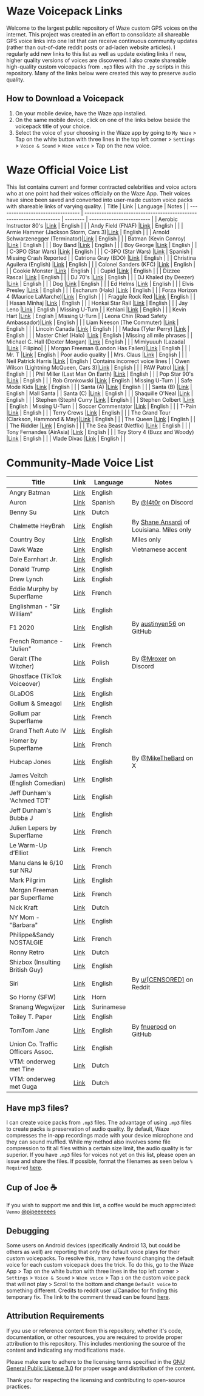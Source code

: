 # Waze Voicepack Links

Welcome to the largest public repository of Waze custom GPS voices on the internet. This project was created in an effort to consolidate all shareable GPS voice links into one list that can receive continuous community updates (rather than out-of-date reddit posts or ad-laden website articles). I regularly add new links to this list as well as update existing links if new, higher quality versions of voices are discovered. I also create shareable high-quality custom voicepacks from `.mp3` files with the `.py` scripts in this repository. Many of the links below were created this way to preserve audio quality.  

## How to Download a Voicepack 
1. On your mobile device, have the Waze app installed.
2. On the same mobile device, click on one of the links below beside the voicepack title of your choice.
3. Select the voice of your choosing in the Waze app by going to `My Waze` > Tap on the white button with three lines in the top left corner > `Settings` > `Voice & Sound` > `Waze voice` > Tap on the new voice.

# Waze Official Voice List
This list contains current and former contracted celebrities and voice actors who at one point had their voices officially on the Waze App. Their voices have since been saved and converted into user-made custom voice packs with shareable links of varying quality. 
| Title                             | Link                                                                 | Language | Notes                     |
| --------------------------------- | -------------------------------------------------------------------- | -------- | ------------------------- |
| Aerobic Instructor 80's           |[Link](https://waze.com/ul?acvp=25490e25-4f56-4c76-a82c-0e77b6c49031) | English |                            |
| Andy Field (FNAF)                 |[Link](https://waze.com/ul?acvp=ed951015-c73c-439f-9bbb-0393f0cd4f05) | English |                            |
| Armie Hammer (Jackson Storm, Cars 3)|[Link](https://waze.com/ul?acvp=b35569c3-02ec-4c2e-9671-69a693ccb468) | English |                            |
| Arnold Schwarzenegger (Terminator)|[Link](https://waze.com/ul?acvp=2c87c51a-2646-41ad-9cc8-f119cacc0521) | English |                            |
| Batman (Kevin Conroy)             |[Link](https://waze.com/ul?acvp=25aff279-476a-4031-a957-0ae982996ae1) | English |                            |
| Boy Band                          |[Link](https://waze.com/ul?acvp=bb79bd55-be60-48b9-bf7f-170e31931ed8) | English |                            |
| Boy George                        |[Link](https://waze.com/ul?acvp=7c06133e-73e7-40e9-9e65-f1317c10863c) | English |                            |
| C-3PO (Star Wars)                 |[Link](https://waze.com/ul?acvp=7EE59258-28AF-46D4-99F0-FE24808F04E0) | English |                            |
| C-3PO (Star Wars)                 |[Link](https://waze.com/ul?acvp=65BD7D6B-DF3B-4649-B5E0-E5796F8E0B43) | Spanish | Missing Crash Reported     |
| Catriona Gray (BDO)               |[Link](https://waze.com/ul?acvp=2c029ee1-060c-44e3-a831-48eac91c68a5) | English |                            |
| Christina Aguilera (English)      |[Link](https://waze.com/ul?acvp=57972da3-2992-44e4-a915-bafe3d45cf07) | English |                            |
| Colonel Sanders (KFC)             |[Link](https://waze.com/ul?acvp=64fe16b4-2654-4372-b03c-4c204d4744d8) | English |                            |
| Cookie Monster                    |[Link](https://waze.com/ul?acvp=e5573cae-b627-41f6-8d85-4c781e64aaaa) | English |                            |
| Cupid                             |[Link](https://waze.com/ul?acvp=9400427c-f69b-4be2-bdbf-6ee9f34789c2) | English |                            |
| Dizzee Rascal                     |[Link](https://waze.com/ul?acvp=2c566b13-6a2a-4881-819b-8db54453bcfb) | English |                            |
| DJ 70's                           |[Link](https://waze.com/ul?acvp=656e7daf-a963-43d6-9c86-e9c32d83dbe5) | English |                            |
| DJ Khaled (by Deezer)             |[Link](https://waze.com/ul?acvp=d57d7544-712a-4b6a-856c-915df7e7bff7) | English |                            |
| Dog                               |[Link](https://waze.com/ul?acvp=590c035b-986a-4bc7-a665-a3c271017894) | English |                            |
| Ed Helms                          |[Link](https://waze.com/ul?acvp=241CD4A3-3E35-4EBB-822B-BAC71CB3563A) | English |                            |
| Elvis Presley                     |[Link](https://waze.com/ul?acvp=a743c4e4-a1ca-433f-b989-96bbeff0f84b) | English |                            |
| Escharum (Halo)                   |[Link](https://waze.com/ul?acvp=3f81ff34-466c-4aba-b984-25406a02e3d1) | English |                            |
| Forza Horizon 4 (Maurice LaMarche)|[Link](https://waze.com/ul?acvp=9f7baf1d-16f4-4cb9-9e52-5b8e292aa8fb) | English |                            |
| Fraggle Rock Red                  |[Link](https://waze.com/ul?acvp=be9d2814-7392-4d96-839d-546de5867620) | English |                            |
| Hasan Minhaj                      |[Link](https://waze.com/ul?acvp=351bc8e6-1ea0-4f6b-a6b5-f85156ac803e) | English |                            |
| Honkai Star Rail                  |[Link](https://waze.com/ul?acvp=42249dfe-7d83-4c43-855c-a7807b681279) | English |                            |
| Jay Leno                          |[Link](https://waze.com/ul?acvp=1F511A6F-6DF3-46E0-858D-53E6D489A0FE) | English | Missing U-Turn             |
| Kehlani                           |[Link](https://waze.com/ul?acvp=3f61193b-3aa4-4b36-a988-5de7763add24) | English |                            |
| Kevin Hart                        |[Link](https://waze.com/ul?acvp=7D8213FA-2FD5-41D5-A26E-2ADC971E65F7) | English | Missing U-Turn             |
| Leona Chin (Road Safety Ambassador)|[Link](https://waze.com/ul?acvp=1c85e0f4-f3d1-4142-a4c5-eae882bc88b4) | English |                            |
| Liam Neeson (The Commuter)        |[Link](https://waze.com/ul?acvp=996e7c80-7922-4b5e-93b3-39beff864f3c) | English |                            |
| Lincoln Canada                    |[Link](https://waze.com/ul?acvp=19a85755-d7ff-43e8-8b4c-74780f7cf0ce) | English |                            |
| Madea (Tyler Perry)               |[Link](https://waze.com/ul?acvp=583004cf-2ee5-430d-bdb5-03c612fdd2ec) | English |                            |
| Master Chief (Halo)               |[Link](https://waze.com/ul?acvp=4f3415ff-b6d1-4c05-bfaf-7b88cdd01a88) | English | Missing all mile phrases   |
| Michael C. Hall (Dexter Morgan)   |[Link](https://waze.com/ul?acvp=5a5af23c-c2ee-4e90-9676-bb5d45e60894) | English |                            |
| Mimiyuuuh (Lazada)                |[Link](https://waze.com/ul?acvp=c426fd75-3347-4d6a-bced-7a31a7e1cac3) | Filipino|                            |
| Morgan Freeman (London Has Fallen)|[Link](https://waze.com/ul?acvp=559355fc-0e30-47ac-b6e8-a915c77840ce) | English |                            |
| Mr. T                             |[Link](https://waze.com/ul?acvp=3D852AE0-9EB4-4BBA-995E-A403CB7FAEDC) | English | Poor audio quality         |
| Mrs. Claus                        |[Link](https://waze.com/ul?acvp=598f7ddb-864a-4d06-b653-d7caaa30409e) | English |                            |
| Neil Patrick Harris               |[Link](https://waze.com/ul?acvp=f5988bf2-a5b3-416c-bd40-5c652829369b) | English | Contains incorrect voice lines |
| Owen Wilson (Lightning McQueen, Cars 3)|[Link](https://waze.com/ul?acvp=a1ec68a0-e166-4e47-ad00-4d7c4a24ff8e) | English |                            |
| PAW Patrol                        |[Link](https://waze.com/ul?acvp=d8e23270-2b93-41d5-89c8-f2824994d0b4) | English |                            |
| Phil Miller (Last Man On Earth)   |[Link](https://waze.com/ul?acvp=B1DC04B3-9D04-4DA6-BD0C-471A6D8BD841) | English |                            |
| Pop Star 90's                     |[Link](https://waze.com/ul?acvp=b27ae132-e0fa-457f-91de-b6797cba6183) | English |                            |
| Rob Gronkowski                    |[Link](https://waze.com/ul?acvp=82E7E1A4-9164-418C-BE1F-C6D7F1070150) | English | Missing U-Turn             |
| Safe Mode Kids                    |[Link](https://waze.com/ul?acvp=beca7b55-329c-4cb5-b067-101758a46984) | English |                            |
| Santa (A)                         |[Link](https://waze.com/ul?acvp=ff872578-d951-4a8d-980e-93ad472c2fd5) | English |                            |
| Santa (B)                         |[Link](https://waze.com/ul?acvp=5feba8af-7cc7-49d1-8559-4ce52f46037b) | English | Mall Santa                 |
| Santa (C)                         |[Link](https://waze.com/ul?acvp=630db9f8-b98e-4ede-b8cf-60687b3638d7) | English |                            |
| Shaquille O'Neal                  |[Link](https://waze.com/ul?acvp=01a7fcd0-daed-4d1a-8807-1ae202ee7219) | English |                            |
| Stephen (Steph) Curry             |[Link](https://waze.com/ul?acvp=16a9c62d-d946-4f0a-bcee-3af44add9a5b) | English |                            |
| Stephen Colbert                   |[Link](https://waze.com/ul?acvp=910CBAA5-5E79-4447-A28A-07EA47CC8B76) | English | Missing U-Turn             |
| Soccer Commentator                |[Link](https://waze.com/ul?acvp=bb69ca3a-4d67-4d2d-bbe8-dfd47f46e5f7) | English |                            |
| T-Pain                            |[Link](https://waze.com/ul?acvp=69967265-f165-4663-a464-6ef44a04460b) | English |                            |
| Terry Crews                       |[Link](https://waze.com/ul?acvp=98c34c03-cd33-49a1-88f9-686dd2d1e387) | English |                            |
| The Grand Tour (Clarkson, Hammond & May)|[Link](https://waze.com/ul?acvp=fcbf97b4-bc6c-4e8f-a95c-c54a3f044e21) | English |                            |
| The Queen                         |[Link](https://waze.com/ul?acvp=f938fe90-6483-4adc-9956-d64d9d80bb80) | English |                            |
| The Riddler                       |[Link](https://waze.com/ul?acvp=1c6554c6-d161-411b-92a0-81bab0ea5b01) | English |                            |
| The Sea Beast (Netflix)           |[Link](https://waze.com/ul?acvp=776a571d-ea00-4c96-9c50-73cd8030d0cd) | English |                            |
| Tony Fernandes (AirAsia)          |[Link](https://waze.com/ul?acvp=75353987-5055-4C6D-98F6-18AA4496BD9C) | English |                            |
| Toy Story 4 (Buzz and Woody)      |[Link](https://waze.com/ul?acvp=505fc8e5-e37d-4488-9698-00973b6abbe6) | English |                            |
| Vlade Divac                       |[Link](https://waze.com/ul?acvp=d7974d6e-5ed5-4807-83c0-8e4d678ac3f8) | English |                            |


# Community-Made Voice List
| Title                             | Link                                                                      | Language   | Notes                   |
| --------------------------------- | ------------------------------------------------------------------------- | ---------- | ----------------------- |
| Angry Batman                      |[Link](https://www.waze.com/ul?acvp=AA20F70F-58AB-4357-82A2-D06A275F1208)  | English    |                         |
| Auron                             |[Link](https://www.waze.com/ul?acvp=3482511f-aa36-4cd1-9997-4dade0c7c62e)  | Spanish    | By [@l4t0r](https://twitter.com/mikethebard) on Discord|
| Benny Su                          |[Link](https://www.waze.com/ul?acvp=DF17F068-9834-4D4C-9BD3-B0F29066F3FF)  | Dutch      |                         |
| Chalmette HeyBrah                 |[Link](https://www.waze.com/ul?acvp=DB9B1866-26E8-4D05-BF81-A07F62342D18)  | English    | By [Shane Ansardi](https://www.nola.com/entertainment_life/arts/meet-the-man-behind-the-chalmette-heybrah-driving-app-voice/article_3924e834-3187-11ee-b9e8-ab34f5cd6329.html) of Louisiana. Miles only|
| Country Boy                       |[Link](https://www.waze.com/ul?acvp=EA18DB51-98A4-4474-97C0-9810CC4CD0A6)  | English    | Miles only              |
| Dawk Waze                         |[Link](https://www.waze.com/ul?acvp=84E8EAA5-B0C7-46C6-9BE9-886E06BAF14F)  | English    | Vietnamese accent       |
| Dale Earnhart Jr.                 |[Link](https://t.co/zwCme0zaYi)                                            | English    |                         |
| Donald Trump                      |[Link](https://www.waze.com/ul?acvp=49687817-7D66-4670-8CBD-2362B44BA08A)  | English    |                         |
| Drew Lynch                        |[Link](https://www.waze.com/ul?acvp=80670078-fd21-481f-aa4d-9e96c3d4dba4)  | English    |                         |
| Eddie Murphy by Superflame        |[Link](https://www.waze.com/ul?acvp=aa2da5f5-2f78-4004-a4fb-18954841da30)  | French     |                         |
| Englishman - "Sir William"        |[Link](https://www.waze.com/ul?acvp=562F94E3-4913-4AA6-B0C9-BDAA4B86321F)  | English    |                         |
| F1 2020                           |[Link](https://www.waze.com/ul?acvp=561c4d75-666b-4f95-b5fa-de7b85646e01)  | English    | By [austinyen56](https://github.com/austinyen56/Waze-F1-VO) on GitHub|
| French Romance - "Julien"         |[Link](https://www.waze.com/ul?acvp=13AC513C-D003-414A-8A2B-05BA1CA9F01E)  | French     |                         |
| Geralt (The Witcher)              |[Link](https://www.waze.com/ul?acvp=499471ac-044b-495c-b8f4-a55e18c6c36d)  | Polish     | By [@Mroxer](https://discord.com/) on Discord|
| Ghostface (TikTok Voiceover)      |[Link](https://www.waze.com/ul?acvp=a93e8187-0a15-4aa4-9db0-8be18646a8ef)  | English    |                         |
| GLaDOS                            |[Link](https://www.waze.com/ul?acvp=D965C10B-781D-4A2F-9D22-46052EDC66A0)  | English    |                         |
| Gollum & Smeagol                  |[Link](https://www.waze.com/ul?acvp=E8501E12-C11D-46D5-9A40-EC36246A253A)  | English    |                         |  
| Gollum par Superflame             |[Link](https://www.waze.com/ul?acvp=ece19b2f-553c-4324-9174-4e53a5d2162b)  | French     |                         |
| Grand Theft Auto IV               |[Link](https://www.waze.com/ul?acvp=EFCCF4A5-2146-4649-AB24-B7F02944D55F)  | English    |                         |
| Homer by Superflame               |[Link](https://www.waze.com/ul?acvp=37ae250d-c7ca-4d8b-9a2d-e4200fc40244)  | French     |                         |
| Hubcap Jones                      |[Link](https://www.waze.com/ul?acvp=A4258269-6A7B-46BB-83D0-2D89DE0886DA)  | English    | By [@MikeTheBard](https://twitter.com/mikethebard) on X|
| James Veitch (English Comedian)   |[Link](https://www.waze.com/ul?acvp=5D75A1F4-50BC-4EDE-AEFA-753B50C64FC0)  | English    |                         |
| Jeff Dunham's 'Achmed TDT'        |[Link](https://www.waze.com/ul?acvp=FEABF983-93B9-4B03-8314-5BFD5B91497D)  | English    |                         |
| Jeff Dunham's Bubba J             |[Link](https://www.waze.com/ul?acvp=143E2169-A6CB-418C-8620-460CF8AA5487)  | English    |                         |
| Julien Lepers by Superflame       |[Link](https://www.waze.com/ul?acvp=a7f83882-6f49-49db-843d-6bf7963c38cc)  | French     |                         |
| Le Warm-Up d’Elliot               |[Link](https://www.waze.com/ul?acvp=0EA982ED-28E4-4F03-9556-9D65E3438430)  | French     |                         |
| Manu dans le 6/10 sur NRJ         |[Link](https://www.waze.com/ul?acvp=FA224281-6808-4316-AC2A-5D91F79C50AA)  | French     |                         |
| Mark Pilgrim                      |[Link](https://www.waze.com/ul?acvp=12DE1A6A-831A-4717-A6FC-C7D99633635E)  | English    |                         |
| Morgan Freeman par Superflame     |[Link](https://www.waze.com/ul?acvp=9bb42c28-dc17-4b9c-8f8f-853ed8655247)  | French     |                         |
| Nick Kraft                        |[Link](https://www.waze.com/ul?acvp=3527498E-C14A-4565-927C-2B78EBE56D0E)  | Dutch      |                         |
| NY Mom - "Barbara"                |[Link](https://www.waze.com/ul?acvp=B210AE95-5945-41A9-95C2-AB59DD563974)  | English    |                         |
| Philippe&Sandy NOSTALGIE          |[Link](https://www.waze.com/ul?acvp=4844F906-EFBB-478A-A35B-13CF0319DC3B)  | French     |                         |
| Ronny Retro                       |[Link](https://www.waze.com/ul?acvp=A413B1AC-5C48-4CF5-86A3-1D28B2957C0F)  | Dutch      |                         |
| Shizbox (Insulting British Guy)   |[Link](https://www.waze.com/ul?acvp=ca207b6b-e835-4c0a-9df7-cdba1fa7db69)  | English    |                         |
| Siri                              |[Link](https://www.waze.com/ul?acvp=c36e6fe2-5179-45c1-888b-d9311231b686)  | English    | By [u/[CENSORED]](https://www.reddit.com/user/PaperCutOnPenisHead/) on Reddit|
| So Horny (SFW)                    |[Link](https://www.waze.com/ul?acvp=08780708-C473-4C22-B2E9-4B66B3C79DE1)  | Horn       |                         |
| Sranang Wegwijzer                 |[Link](https://www.waze.com/ul?acvp=439bf242-0487-4ea6-a13b-0e54cbb5a39a)  | Surinamese |                         |
| Toiley T. Paper                   |[Link](https://www.waze.com/ul?acvp=534A5EF2-C32E-483E-9B6A-81B922CD71E9)  | English    |                         |
| TomTom Jane                       |[Link](https://www.waze.com/ul?acvp=6614e239-d4a1-409c-a1e9-348c960f1b32)  | English    | By [fnuerpod](https://github.com/pipeeeeees/waze-voicepack-links/issues/10) on GitHub|
| Union Co. Traffic Officers Assoc. |[Link](https://www.waze.com/ul?acvp=CB6BA079-93EB-46E4-A8F0-C6BC78EEC877)  | English    |                         |
| VTM: onderweg met Tine            |[Link](https://www.waze.com/ul?acvp=F56B13E4-F259-4345-B563-9F167F562799)  | Dutch      |                         |
| VTM: onderweg met Guga            |[Link](https://www.waze.com/ul?acvp=1AA0B62B-E73F-460C-8223-79ADB6BA9F39)  | Dutch      |                         |


## Have mp3 files?
I can create voice packs from `.mp3` files. The advantage of using `.mp3` files to create packs is preservation of audio quality. By default, Waze compresses the in-app recordings made with your device microphone and they can sound muffled. While my method also involves some file compression to fit all files within a certain size limit, the audio quality is far superior. If you have `.mp3` files for voices not yet on this list, please open an issue and share the files. If possible, format the filenames as seen below `% Required` [here](https://github.com/pipeeeeees/waze-voicepack-links/blob/main/conversion/prompt_names.txt). 

## Cup of Joe ☕
If you wish to support me and this list, a coffee would be much appreciated: `Venmo` [@pipeeeeees](https://account.venmo.com/u/pipeeeeees)

## Debugging
Some users on Android devices (specifically Android 13, but could be others as well) are reporting that only the default voice plays for their custom voicepacks. To resolve this, many have found changing the default voice for each custom voicepack does the trick. To do this, go to the Waze App > Tap on the white button with three lines in the top left corner > `Settings` > `Voice & Sound` > `Waze voice` > Tap `i` on the custom voice pack that will not play > Scroll to the bottom and change `Default voice` to something different. Credits to reddit user u/Canadoc for finding this temporary fix. The link to the comment thread can be found [here](https://www.reddit.com/r/waze/comments/122wwx7/comment/jdu25jx/?utm_source=share&utm_medium=web2x&context=3).

## Attribution Requirements
If you use or reference content from this repository, whether it's code, documentation, or other resources, you are required to provide proper attribution to this repository. This includes mentioning the source of the content and indicating any modifications made.

Please make sure to adhere to the licensing terms specified in the [GNU General Public License 3.0](https://www.gnu.org/licenses/gpl-3.0.en.html) for proper usage and distribution of the content.

Thank you for respecting the licensing and contributing to open-source practices.
